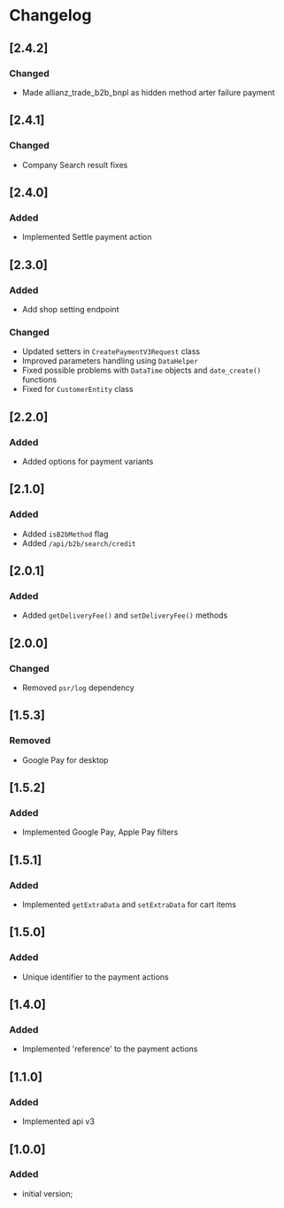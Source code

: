 # Changelog

## [2.4.2]
### Changed
- Made allianz_trade_b2b_bnpl as hidden method arter failure payment

## [2.4.1]
### Changed
- Company Search result fixes

## [2.4.0]
### Added
- Implemented Settle payment action

## [2.3.0]
### Added
- Add shop setting endpoint

### Changed
- Updated setters in `CreatePaymentV3Request` class
- Improved parameters handling using `DataHelper`
- Fixed possible problems with `DataTime` objects and `date_create()` functions
- Fixed for `CustomerEntity` class

## [2.2.0]
### Added
- Added options for payment variants

## [2.1.0]
### Added
- Added `isB2bMethod` flag
- Added `/api/b2b/search/credit`

## [2.0.1]
### Added
- Added `getDeliveryFee()` and `setDeliveryFee()` methods

## [2.0.0]
### Changed
- Removed `psr/log` dependency

## [1.5.3]
### Removed
- Google Pay for desktop
 
## [1.5.2]
### Added
- Implemented Google Pay, Apple Pay filters

## [1.5.1]
### Added
- Implemented `getExtraData` and `setExtraData` for cart items

## [1.5.0]
### Added
- Unique identifier to the payment actions

## [1.4.0]
### Added
- Implemented 'reference' to the payment actions
 
## [1.1.0]
### Added
- Implemented api v3

## [1.0.0]
### Added
- initial version;
